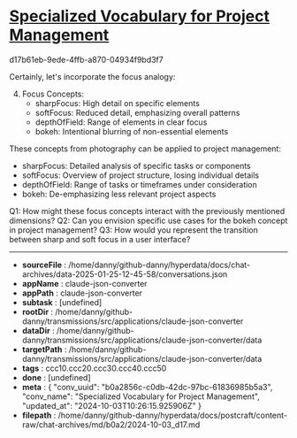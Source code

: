 # [Specialized Vocabulary for Project Management](https://claude.ai/chat/b0a2856c-c0db-42dc-97bc-61836985b5a3)

d17b61eb-9ede-4ffb-a870-04934f9bd3f7

 Certainly, let's incorporate the focus analogy:

4. Focus Concepts:
   - sharpFocus: High detail on specific elements
   - softFocus: Reduced detail, emphasizing overall patterns
   - depthOfField: Range of elements in clear focus
   - bokeh: Intentional blurring of non-essential elements

These concepts from photography can be applied to project management:

- sharpFocus: Detailed analysis of specific tasks or components
- softFocus: Overview of project structure, losing individual details
- depthOfField: Range of tasks or timeframes under consideration
- bokeh: De-emphasizing less relevant project aspects

Q1: How might these focus concepts interact with the previously mentioned dimensions?
Q2: Can you envision specific use cases for the bokeh concept in project management?
Q3: How would you represent the transition between sharp and soft focus in a user interface?

---

* **sourceFile** : /home/danny/github-danny/hyperdata/docs/chat-archives/data-2025-01-25-12-45-58/conversations.json
* **appName** : claude-json-converter
* **appPath** : claude-json-converter
* **subtask** : [undefined]
* **rootDir** : /home/danny/github-danny/transmissions/src/applications/claude-json-converter
* **dataDir** : /home/danny/github-danny/transmissions/src/applications/claude-json-converter/data
* **targetPath** : /home/danny/github-danny/transmissions/src/applications/claude-json-converter/data
* **tags** : ccc10.ccc20.ccc30.ccc40.ccc50
* **done** : [undefined]
* **meta** : {
  "conv_uuid": "b0a2856c-c0db-42dc-97bc-61836985b5a3",
  "conv_name": "Specialized Vocabulary for Project Management",
  "updated_at": "2024-10-03T10:26:15.925906Z"
}
* **filepath** : /home/danny/github-danny/hyperdata/docs/postcraft/content-raw/chat-archives/md/b0a2/2024-10-03_d17.md